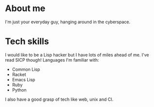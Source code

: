 # About me

I'm just your everyday guy, hanging around in the cyberspace.

# Tech skills

I would like to be a Lisp hacker but I have lots of miles ahead of me. I've read SICP though!
Languages I'm familiar with:
- Common Lisp
- Racket
- Emacs Lisp
- Ruby
- Python

I also have a good grasp of tech like web, unix and CI.
